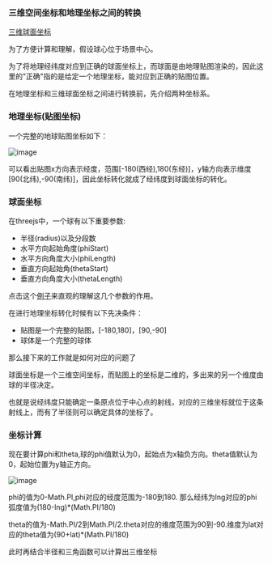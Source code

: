 ### 三维空间坐标和地理坐标之间的转换

[三维球面坐标](https://en.wikipedia.org/wiki/Spherical_coordinate_system)

为了方便计算和理解，假设球心位于场景中心。

为了将地理经纬度对应到正确的球面坐标上，而球面是由地理贴图渲染的，因此这里的"正确"指的是给定一个地理坐标，能对应到正确的贴图位置。

在地理坐标和三维球面坐标之间进行转换前，先介绍两种坐标系。

### 地理坐标(贴图坐标)

一个完整的地球贴图坐标如下：

![image](https://github.com/xswei/ThreeJS_demo/blob/master/examples/02/ttzb.jpg)

可以看出贴图x方向表示经度，范围[-180(西经),180(东经)]，y轴方向表示维度[90(北纬),-90(南纬)]，因此坐标转化就成了经纬度到球面坐标的转化。

### 球面坐标

在threejs中，一个球有以下重要参数:

- 半径(radius)以及分段数
- 水平方向起始角度(phiStart)
- 水平方向角度大小(phiLength)
- 垂直方向起始角(thetaStart)
- 垂直方向角度大小(thetaLength)

点击这个[例子](https://threejs.org/docs/index.html?q=sphere#Reference/Geometries/SphereGeometry)来直观的理解这几个参数的作用。

在进行地理坐标转化时候有以下先决条件：

- 贴图是一个完整的贴图，[-180,180]，[90,-90]
- 球体是一个完整的球体

那么接下来的工作就是如何对应的问题了

球面坐标是一个三维空间坐标，而贴图上的坐标是二维的，多出来的另一个维度由球的半径决定。

也就是说经纬度只能确定一条原点位于中心点的射线，对应的三维坐标就位于这条射线上，而有了半径则可以确定具体的坐标了。

### 坐标计算

现在要计算phi和theta,球的phi值默认为0，起始点为x轴负方向。theta值默认为0，起始位置为y轴正方向。

![image](https://github.com/xswei/ThreeJS_demo/blob/master/examples/02/zzx.jpg)


phi的值为0-Math.PI,phi对应的经度范围为-180到180. 那么经纬为lng对应的phi弧度值为(180-lng)*(Math.PI/180)

theta的值为-Math.PI/2到Math.PI/2.theta对应的维度范围为90到-90.维度为lat对应的theta值为(90+lat)*(Math.PI/180)

此时再结合半径和三角函数可以计算出三维坐标

